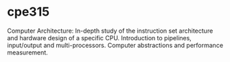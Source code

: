 # cpe315
Computer Architecture: In-depth study of the instruction set architecture and hardware design of a specific CPU. Introduction to pipelines, input/output and multi-processors. Computer abstractions and performance measurement. 
